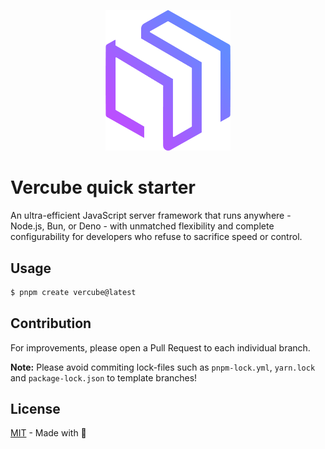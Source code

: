 <p style="text-align: center" align="center">
  <img src="https://github.com/OskarLebuda/vue-lazy-hydration/raw/main/.github/assets/logo.png?raw=true" width="200" alt="Vercube"/>
</p>

# Vercube quick starter
An ultra-efficient JavaScript server framework that runs anywhere - Node.js, Bun, or Deno - with unmatched flexibility and complete configurability for developers who refuse to sacrifice speed or control.

## Usage
```bash
$ pnpm create vercube@latest
```

## Contribution
For improvements, please open a Pull Request to each individual branch.

**Note:** Please avoid commiting lock-files such as `pnpm-lock.yml`, `yarn.lock` and `package-lock.json` to template branches!

## License

[MIT](./LICENSE) - Made with 💜